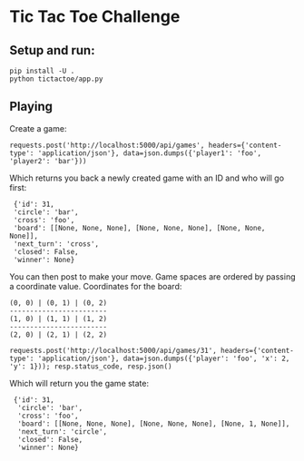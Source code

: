 # Tic Tac Toe Challenge

## Setup and run:
    pip install -U .
    python tictactoe/app.py

## Playing
Create a game:
```
requests.post('http://localhost:5000/api/games', headers={'content-type': 'application/json'}, data=json.dumps({'player1': 'foo', 'player2': 'bar'}))
```

Which returns you back a newly created game with an ID and who will go first:

```
 {'id': 31,
 'circle': 'bar',
 'cross': 'foo',
 'board': [[None, None, None], [None, None, None], [None, None, None]],
 'next_turn': 'cross',
 'closed': False,
 'winner': None}
```

You can then post to make your move. Game spaces are ordered by passing a coordinate value. Coordinates for the board:
```
(0, 0) | (0, 1) | (0, 2)
------------------------
(1, 0) | (1, 1) | (1, 2)
------------------------
(2, 0) | (2, 1) | (2, 2)
```

```
requests.post('http://localhost:5000/api/games/31', headers={'content-type': 'application/json'}, data=json.dumps({'player': 'foo', 'x': 2, 'y': 1})); resp.status_code, resp.json()
```

Which will return you the game state:

```
 {'id': 31,
  'circle': 'bar',
  'cross': 'foo',
  'board': [[None, None, None], [None, None, None], [None, 1, None]],
  'next_turn': 'circle',
  'closed': False,
  'winner': None}
```
